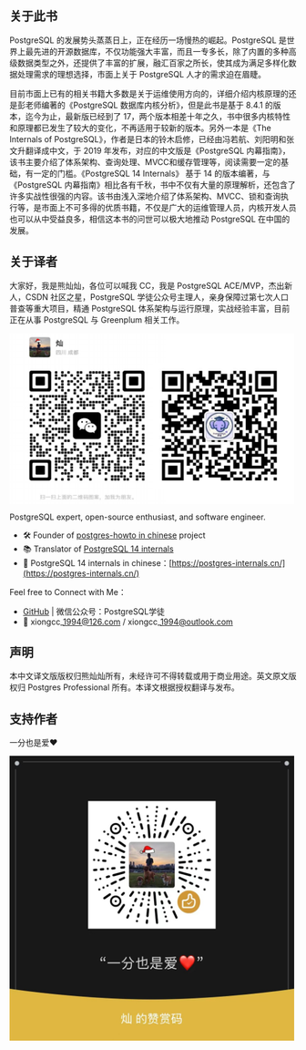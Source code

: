 ## 关于此书

PostgreSQL 的发展势头蒸蒸日上，正在经历一场慢热的崛起。PostgreSQL 是世界上最先进的开源数据库，不仅功能强大丰富，而且一专多长，除了内置的多种高级数据类型之外，还提供了丰富的扩展，融汇百家之所长，使其成为满足多样化数据处理需求的理想选择，市面上关于 PostgreSQL 人才的需求迫在眉睫。

目前市面上已有的相关书籍大多数是关于运维使用方向的，详细介绍内核原理的还是彭老师编著的《PostgreSQL 数据库内核分析》，但是此书是基于 8.4.1 的版本，迄今为止，最新版已经到了 17，两个版本相差十年之久，书中很多内核特性和原理都已发生了较大的变化，不再适用于较新的版本。另外一本是《The Internals of PostgreSQL》，作者是日本的铃木启修，已经由冯若航、刘阳明和张文升翻译成中文，于 2019 年发布，对应的中文版是《PostgreSQL 内幕指南》，该书主要介绍了体系架构、查询处理、MVCC和缓存管理等，阅读需要一定的基础，有一定的门槛。《PostgreSQL 14 Internals》 基于 14 的版本编著，与《PostgreSQL 内幕指南》相比各有千秋，书中不仅有大量的原理解析，还包含了许多实战性很强的内容。该书由浅入深地介绍了体系架构、MVCC、锁和查询执行等，是市面上不可多得的优质书籍，不仅是广大的运维管理人员，内核开发人员也可以从中受益良多，相信这本书的问世可以极大地推动 PostgreSQL 在中国的发展。

## 关于译者

大家好，我是熊灿灿，各位可以喊我 CC，我是 PostgreSQL ACE/MVP，杰出新人，CSDN 社区之星，PostgreSQL 学徒公众号主理人，亲身保障过第七次人口普查等重大项目，精通 PostgreSQL 体系架构与运行原理，实战经验丰富，目前正在从事 PostgreSQL 与 Greenplum 相关工作。

<div style="overflow: hidden;">
  <img src="contactme.png" alt="Logo" width="500" height="300" style="float: left; margin-right: 10px;">
  <div style="overflow: hidden; text-align: center;">
  </div>
</div>



PostgreSQL expert, open-source enthusiast, and software engineer.

- 🛠 Founder of [postgres-howto in chinese](https://postgres-howto.cn/#/) project
- 📚 Translator of [PostgreSQL 14 internals](https://postgrespro.com/community/books/internals)
- 📝 PostgreSQL 14 internals in chinese：[https://postgres-internals.cn/](https://postgres-internals.cn/)

Feel free to Connect with Me：

- [GitHub](https://github.com/xiongcccc) | 微信公众号：PostgreSQL学徒
- 📨 xiongcc\_1994@126.com / xiongcc\_1994@outlook.com

## 声明

本中文译文版版权归熊灿灿所有，未经许可不得转载或用于商业用途。英文原文版权归 Postgres Professional 所有。本译文根据授权翻译与发布。

## 支持作者

一分也是爱❤️

<div style="overflow: hidden;">
  <img src="buy me a coffee.jpeg" alt="Logo" width="500" height="500" style="float: left; margin-right: 10px;">
  <div style="overflow: hidden; text-align: center;">
  </div>
</div>
